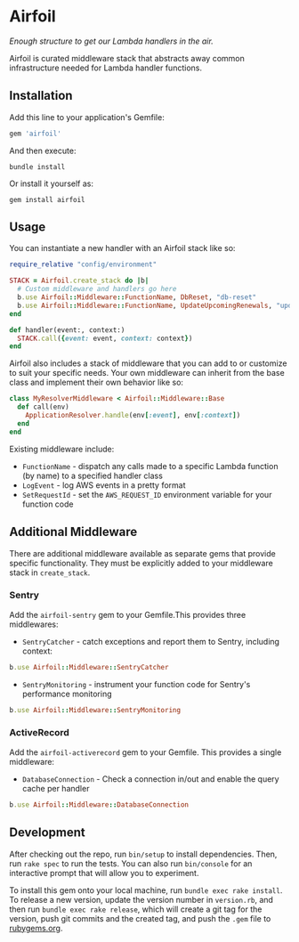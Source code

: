 # Airfoil

_Enough structure to get our Lambda handlers in the air._

Airfoil is curated middleware stack that abstracts away common infrastructure
needed for Lambda handler functions.

## Installation

Add this line to your application's Gemfile:

```ruby
gem 'airfoil'
```

And then execute:

    bundle install

Or install it yourself as:

    gem install airfoil

## Usage

You can instantiate a new handler with an Airfoil stack like so:

```ruby
require_relative "config/environment"

STACK = Airfoil.create_stack do |b|
  # Custom middleware and handlers go here
  b.use Airfoil::Middleware::FunctionName, DbReset, "db-reset"
  b.use Airfoil::Middleware::FunctionName, UpdateUpcomingRenewals, "update-upcoming-renewals"
end

def handler(event:, context:)
  STACK.call({event: event, context: context})
end
```

Airfoil also includes a stack of middleware that you can add to or customize to
suit your specific needs. Your own middleware can inherit from the base class and
implement their own behavior like so:

```ruby
class MyResolverMiddleware < Airfoil::Middleware::Base
  def call(env)
    ApplicationResolver.handle(env[:event], env[:context])
  end
end
```

Existing middleware include:

- `FunctionName` - dispatch any calls made to a specific Lambda function (by name) to a specified handler class
- `LogEvent` - log AWS events in a pretty format
- `SetRequestId` - set the `AWS_REQUEST_ID` environment variable for your function code

## Additional Middleware

There are additional middleware available as separate gems that provide specific functionality. They must be explicitly added to your middleware stack in `create_stack`.

### Sentry

Add the `airfoil-sentry` gem to your Gemfile.This provides three middlewares:

- `SentryCatcher` - catch exceptions and report them to Sentry, including context:

```ruby
b.use Airfoil::Middleware::SentryCatcher
```

- `SentryMonitoring` - instrument your function code for Sentry's performance monitoring

```ruby
b.use Airfoil::Middleware::SentryMonitoring
```

### ActiveRecord

Add the `airfoil-activerecord` gem to your Gemfile. This provides a single middleware:

- `DatabaseConnection` - Check a connection in/out and enable the query cache per handler

```ruby
b.use Airfoil::Middleware::DatabaseConnection
```

## Development

After checking out the repo, run `bin/setup` to install dependencies. Then, run `rake spec` to run the tests. You can also run `bin/console` for an interactive prompt that will allow you to experiment.

To install this gem onto your local machine, run `bundle exec rake install`. To release a new version, update the version number in `version.rb`, and then run `bundle exec rake release`, which will create a git tag for the version, push git commits and the created tag, and push the `.gem` file to [rubygems.org](https://rubygems.org).
